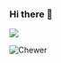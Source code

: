 ### Hi there 👋

<!-- https://github.com/antonkomarev/github-profile-views-counter -->
![](https://komarev.com/ghpvc/?username=matichewer&color=blue&style=for-the-badge&label=PROFILE+VIEWS)


![Chewer](https://github-readme-stats.vercel.app/api?username=matichewer&show_icons=true&theme=dark&include_all_commits=true&locale=en&custom_title=My+stats)

  
  
<!-- 
  <a href=""> <img align="center" src="https://github-readme-stats-sigma-five.vercel.app/api/top-langs/?username=YulietM&theme=react&line_height=40&hide=css"/> </a>


&locale=en

-->





<!--
**matichewer/matichewer** is a ✨ _special_ ✨ repository because its `README.md` (this file) appears on your GitHub profile.

Here are some ideas to get you started:

- 🔭 I’m currently working on ...
- 🌱 I’m currently learning ...
- 👯 I’m looking to collaborate on ...
- 🤔 I’m looking for help with ...
- 💬 Ask me about ...
- 📫 How to reach me: ...
- 😄 Pronouns: ...
- ⚡ Fun fact: ...
-->
